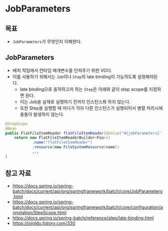 # JobParameters

## 목표

- `JobParameters`가 무엇인지 이해한다.

## JobParameters

- 배치 작업에서 런타임 매개변수를 던져주기 위한 VO다.
- 이를 사용하기 위해서는 `Job`이나 `Step`의 late binding이 가능하도록 설정해야된다.
	- late binding으로 동작하고자 하는 `Step`은 아래와 같이 step scope를 지정하면 된다.
	- 이는 Job을 실제로 실행하기 전까지 인스턴스화 하지 않는다.
	- 또한 Step을 실행할 때 마다가 각자 다른 인스턴스가 실행되어서 병렬 처리시에 충돌이 발생하지 않는다.

```java
@StepScope
@Bean
public FlatFileItemReader flatFileItemReader(@Value("#{jobParameters['input.file.name']}") String name) {
	return new FlatFileItemReaderBuilder<Foo>()
			.name("flatFileItemReader")
			.resource(new FileSystemResource(name))
			...
}
```

## 참고 자료

- https://docs.spring.io/spring-batch/docs/current/api/org/springframework/batch/core/JobParameters.html
- https://docs.spring.io/spring-batch/docs/current/api/org/springframework/batch/core/configuration/annotation/StepScope.html
- https://docs.spring.io/spring-batch/reference/step/late-binding.html
- https://jojoldu.tistory.com/330